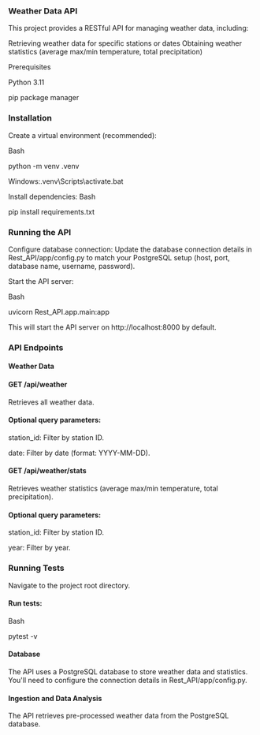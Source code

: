 ### Weather Data API

This project provides a RESTful API for managing weather data, including:

Retrieving weather data for specific stations or dates
Obtaining weather statistics (average max/min temperature, total precipitation)

Prerequisites

Python 3.11

pip package manager

### Installation

Create a virtual environment (recommended):

Bash

python -m venv .venv
 
Windows:.venv\Scripts\activate.bat

Install dependencies:
Bash

pip install requirements.txt

### Running the API

Configure database connection:
Update the database connection details in Rest_API/app/config.py to match your PostgreSQL setup (host, port, database name, username, password).

Start the API server:

Bash

uvicorn Rest_API.app.main:app

This will start the API server on http://localhost:8000 by default.

### API Endpoints

#### Weather Data

#### GET /api/weather

Retrieves all weather data.

#### Optional query parameters:
station_id: Filter by station ID.

date: Filter by date (format: YYYY-MM-DD).

#### GET /api/weather/stats

Retrieves weather statistics (average max/min temperature, total precipitation).

#### Optional query parameters:

station_id: Filter by station ID.

year: Filter by year.

### Running Tests

Navigate to the project root directory.

#### Run tests:
Bash

pytest -v

#### Database

The API uses a PostgreSQL database to store weather data and statistics. You'll need to configure the connection details in Rest_API/app/config.py.

#### Ingestion and Data Analysis

The API retrieves pre-processed weather data from the PostgreSQL database.